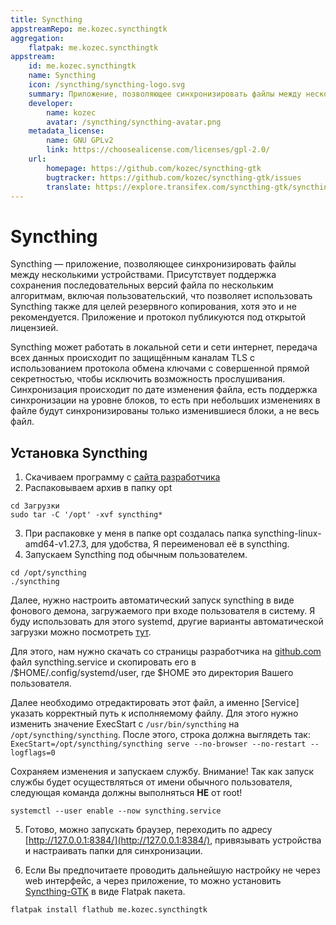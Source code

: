 ```yaml
---
title: Syncthing
appstreamRepo: me.kozec.syncthingtk
aggregation:
    flatpak: me.kozec.syncthingtk
appstream:
    id: me.kozec.syncthingtk
    name: Syncthing
    icon: /syncthing/syncthing-logo.svg
    summary: Приложение, позволяющее синхронизировать файлы между несколькими устройствами.
    developer:
        name: kozec
        avatar: /syncthing/syncthing-avatar.png
    metadata_license:
        name: GNU GPLv2
        link: https://choosealicense.com/licenses/gpl-2.0/
    url:
        homepage: https://github.com/kozec/syncthing-gtk
        bugtracker: https://github.com/kozec/syncthing-gtk/issues
        translate: https://explore.transifex.com/syncthing-gtk/syncthing-gtk/
---
```


# Syncthing

Syncthing — приложение, позволяющее синхронизировать файлы между несколькими устройствами. Присутствует поддержка сохранения последовательных версий файла по нескольким алгоритмам, включая пользовательский, что позволяет использовать Syncthing также для целей резервного копирования, хотя это и не рекомендуется. Приложение и протокол публикуются под открытой лицензией.

Syncthing может работать в локальной сети и сети интернет, передача всех данных происходит по защищённым каналам TLS с использованием протокола обмена ключами с совершенной прямой секретностью, чтобы исключить возможность прослушивания. Синхронизация происходит по дате изменения файла, есть поддержка синхронизации на уровне блоков, то есть при небольших изменениях в файле будут синхронизированы только изменившиеся блоки, а не весь файл.

## Установка Syncthing

1. Скачиваем программу с [сайта разработчика](https://syncthing.net/downloads/)
2. Распаковываем архив в папку opt

```shell
cd Загрузки
sudo tar -C '/opt' -xvf syncthing*
```

3. При распаковке у меня в папке opt создалась папка syncthing-linux-amd64-v1.27.3, для удобства, Я переименовал её в syncthing.
4. Запускаем Syncthing под обычным пользователем.

```shell
cd /opt/syncthing
./syncthing
```

Далее, нужно настроить автоматический запуск syncthing в виде фонового демона, загружаемого при входе пользователя в систему. Я буду использовать для этого systemd, другие варианты автоматической загрузки можно посмотреть [тут](https://docs.syncthing.net/users/autostart.html#linux).

Для этого, нам нужно скачать со страницы разработчика на [github.com](https://github.com/syncthing/syncthing/tree/main/etc/linux-systemd/user) файл syncthing.service и скопировать его в /$HOME/.config/systemd/user, где $HOME это директория Вашего пользователя.

Далее необходимо отредактировать этот файл, а именно [Service] указать корректный путь к исполняемому файлу. Для этого нужно изменить значение ExecStart c `/usr/bin/syncthing` на `/opt/syncthing/syncthing`. После этого, строка должна выглядеть так: `ExecStart=/opt/syncthing/syncthing serve --no-browser --no-restart --logflags=0`

Сохраняем изменения и запускаем службу. Внимание! Так как запуск службы будет осуществляться от имени обычного пользователя, следующая команда должны выполняться **НЕ** от root!

```shell
systemctl --user enable --now syncthing.service
```

5. Готово, можно запускать браузер, переходить по адресу [http://127.0.0.1:8384/](http://127.0.0.1:8384/), привязывать устройства и настраивать папки для синхронизации.

6. Если Вы предпочитаете проводить дальнейшую настройку не через web интерфейс, а через приложение, то можно установить [Syncthing-GTK](https://flathub.org/apps/me.kozec.syncthingtk) в виде Flatpak пакета.

```shell
flatpak install flathub me.kozec.syncthingtk
```
